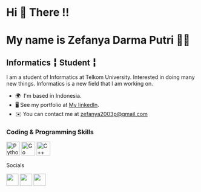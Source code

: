 Hi 👋 There !!
========================================
My name is Zefanya Darma Putri 👩🏻
========================================
Informatics ╏ Student ╏
-------------------------------------------
I am a student of Informatics at Telkom University. Interested in doing many new things. Informatics is a new field that I am working on.
* 🌍  I'm based in Indonesia.
* 🖥 See my portfolio at [My linkedIn](https://www.linkedin.com/in/zefanya-darma-putri-9a211b193/).
* ✉️  You can contact me at [zefanya2003p@gmail.com](mailto:zefanya2003p@gmail.com)

### Coding & Programming Skills

<p align="left">
<a href="https://www.python.org/" target="_blank" rel="noreferrer"><img src="https://raw.githubusercontent.com/danielcranney/readme-generator/main/public/icons/skills/python-colored.svg" width="36" height="36" alt="Python" /></a>
<a href="https://go.dev/doc/" target="_blank" rel="noreferrer"><img src="https://raw.githubusercontent.com/danielcranney/readme-generator/main/public/icons/skills/go-colored.svg" width="36" height="36" alt="Go" /></a>
<a href="https://docs.microsoft.com/en-us/cpp/?view=msvc-170" target="_blank" rel="noreferrer"><img src="https://raw.githubusercontent.com/danielcranney/readme-generator/main/public/icons/skills/cplusplus-colored.svg" width="36" height="36" alt="C++" /></a>
</p

### Socials

<p align="left"> <a href="https://github.com/Valcar-ies" target="_blank" rel="noreferrer"><img src="https://raw.githubusercontent.com/danielcranney/readme-generator/main/public/icons/socials/github.svg" width="32" height="32" /></a> <a href="https://www.instagram.com/zefanyyaa._/" target="_blank" rel="noreferrer"><img src="https://raw.githubusercontent.com/danielcranney/readme-generator/main/public/icons/socials/instagram.svg" width="32" height="32" /></a> <a href="https://www.linkedin.com/in/zefanya-darma-putri-9a211b193/" target="_blank" rel="noreferrer"><img src="https://raw.githubusercontent.com/danielcranney/readme-generator/main/public/icons/socials/linkedin.svg" width="32" height="32" /></a></p>
